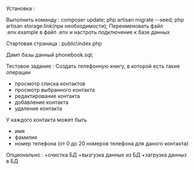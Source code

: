 Установка :

Выполнить команду : 
composer update;
php artisan migrate --seed;
php artisan storage:link(при необходимости);
Переименовать файл .env.example в файл .env и настроть подключение к базе данных

Стартовая страница :
public\index.php

Дамп базы данный phonebook.sql;

Тестовое задание :
Создать телефонную книгу, в которой есть такие операции

+ просмотр списка контактов
+ просмотр выбранного контакта
+ редактирование контакта
+ добавление контакта
+ удаление контакта

У каждого контакта может быть
- имя
- фамилия
- номер телефона (от 0 до 20 номеров телефона для даного контакта)

Опционально :
+очистка БД
+вызгузка данных из БД
+загрузка данныз в БД
